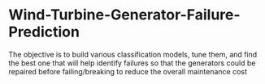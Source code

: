 # Wind-Turbine-Generator-Failure-Prediction
The objective is to build various classification models, tune them, and find the best one that will help identify failures so that the generators could be repaired before failing/breaking to reduce the overall maintenance cost
